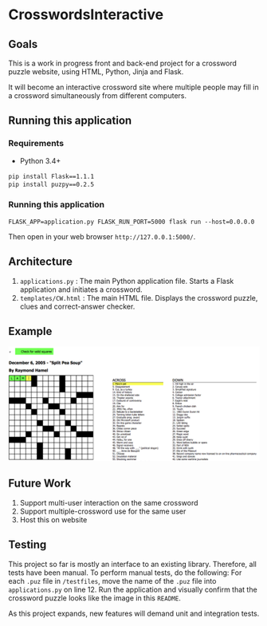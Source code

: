 # CrosswordsInteractive

## Goals

This is a work in progress front and back-end project for a crossword puzzle website, using HTML, Python, Jinja and Flask.

It will become an interactive crossword site where multiple people may fill in a crossword simultaneously from different computers. 

## Running this application

### Requirements

* Python 3.4+ 

```
pip install Flask==1.1.1
pip install puzpy==0.2.5
```

### Running this application

```
FLASK_APP=application.py FLASK_RUN_PORT=5000 flask run --host=0.0.0.0
```
Then open in your web browser `http://127.0.0.1:5000/`. 

## Architecture
  1. `applications.py` : The main Python application file. Starts a Flask application and initiates a crossword.
  2. `templates/CW.html` : The main HTML file. Displays the crossword puzzle, clues and correct-answer checker. 

## Example 
![](images/readmePhoto.png)

## Future Work

1. Support multi-user interaction on the same crossword 
1. Support multiple-crossword use for the same user
1. Host this on website

## Testing
This project so far is mostly an interface to an existing library. Therefore, all tests have been manual. To perform manual tests, do the following: For each `.puz` file in `/testfiles`, move the name of the `.puz` file into `applications.py` on line 12. Run the application and visually confirm that the crossword puzzle looks like the image in this `README`. 

As this project expands, new features will demand unit and integration tests.
